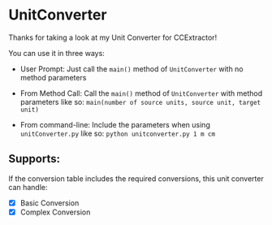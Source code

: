 # UnitConverter

Thanks for taking a look at my Unit Converter for CCExtractor!

You can use it in three ways:

- User Prompt: Just call the `main()` method of `UnitConverter` with no method parameters

- From Method Call: Call the `main()` method of `UnitConverter` with method parameters like so:  `main(number of source units, source unit, target unit)`

- From command-line: Include the parameters when using `unitConverter.py` like so: `python unitconverter.py 1 m cm`

## Supports:

If the conversion table includes the required conversions, this unit converter can handle:

- [x] Basic Conversion
- [x] Complex Conversion